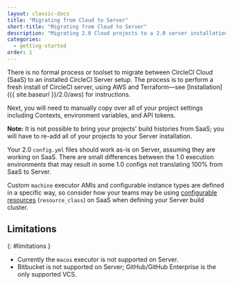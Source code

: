 ```yaml
---
layout: classic-docs
title: "Migrating from Cloud to Server"
short-title: "Migrating from Cloud to Server"
description: "Migrating 2.0 Cloud projects to a 2.0 server installation"
categories:
  - getting-started
order: 1
---
```


There is no formal process or toolset to migrate between CircleCI Cloud (SaaS) to an installed CircleCI Server setup. The process is to perform a fresh install of CircleCI server, using AWS and Terraform—see [Installation]({{ site.baseurl }}/2.0/aws) for instructions.

Next, you will need to manually copy over all of your project settings including Contexts, environment variables, and API tokens.

**Note:** It is not possible to bring your projects' build histories from SaaS; you will have to re-add all of your projects to your Server installation.

Your 2.0 `config.yml` files should work as-is on Server, assuming they are working on SaaS. There are small differences between the 1.0 execution environments that may result in some 1.0 configs not translating 100% from SaaS to Server.

Custom `machine` executor AMIs and configurable instance types are defined in a specific way, so consider how your teams may be using [configurable resources](https://circleci.com/docs/2.0/configuration-reference/#resource_class) (`resource_class`) on SaaS when defining your Server build cluster.

## Limitations
{: #limitations }

- Currently the `macos` executor is not supported on Server.
- Bitbucket is not supported on Server; GitHub/GitHub Enterprise is the only supported VCS.
